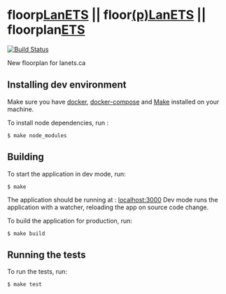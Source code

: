 # floorp[LanETS](https://lanets.ca) || floor[(p)LanETS](https://www.nsec.io/2014/04/okiok-win-nsec14-competition/) || floorplan[ETS](https://etsmtl.ca)
[![Build Status](https://travis-ci.org/lanets/floorplanets.svg?branch=master)](https://travis-ci.org/lanets/floorplan-2)

New floorplan for lanets.ca

## Installing dev environment

Make sure you have [docker](https://www.docker.com/), [docker-compose](https://docs.docker.com/compose/) and [Make](https://www.gnu.org/software/make/) installed on your machine.

To install node dependencies, run :
```
$ make node_modules
```

## Building

To start the application in dev mode, run:
```
$ make
```

The application should be running at : [localhost:3000](http://localhost:3000)
Dev mode runs the application with a watcher, reloading the app on source code change.


To build the application for production, run:
```
$ make build
```


## Running the tests

To run the tests, run:
```
$ make test
```
